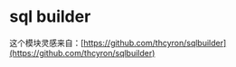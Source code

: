 sql builder
=============

这个模块灵感来自：[https://github.com/thcyron/sqlbuilder](https://github.com/thcyron/sqlbuilder)


